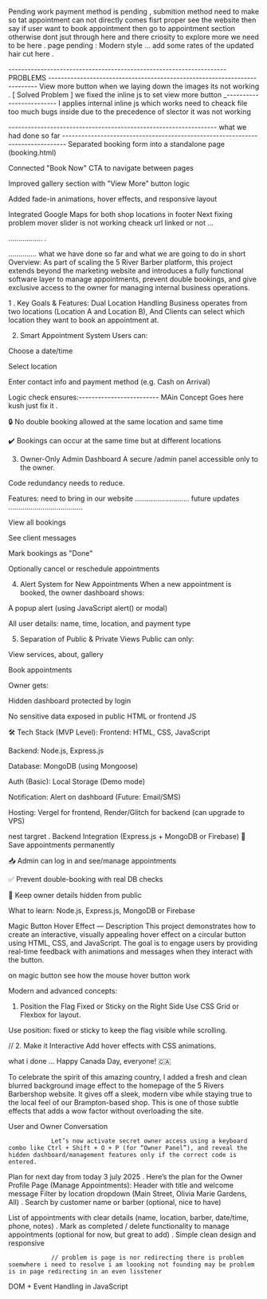 Pending work 
payment method is pending , submition method need to make so tat appointment can not directly comes fisrt proper see the website then say if user want to book 
appointment then go to appointment section otherwise dont jsut through here and there criosity to explore more we need to be here .
page pending : Modern style ... add some rates of the updated hair cut here .


--------------------------------------------------------------------PROBLEMS --------------------------------------------------------------------------
        View more button when we laying down the images its not working . [ Solved Problem ] we fixed the inline js to set view more button  _------------------------- I applies internal inline js which works need to cheack file too much bugs inside due to the precedence of slector it was not working 
        
----------------------------------------------------------------- what we had done so far -------------------------------------------------------------------------------
Separated booking form into a standalone page (booking.html)

Connected "Book Now" CTA to navigate between pages

Improved gallery section with "View More" button logic

Added fade-in animations, hover effects, and responsive layout

Integrated Google Maps for both shop locations in footer
Next fixing problem mover slider is not working cheack url linked or not ...




.................
.















.............. what we have done so far and what we are going to do in short
 Overview:
As part of scaling the 5 River Barber platform, this project extends beyond the marketing website and introduces a fully functional software layer to manage appointments, prevent double bookings, and give exclusive access to the owner for managing internal business operations.



1 . Key Goals & Features:
 Dual Location Handling
Business operates from two locations (Location A and Location B), And Clients can select which location they want to book an appointment at.

2. Smart Appointment System
Users can:

Choose a date/time

Select location

Enter contact info and payment method (e.g. Cash on Arrival)

Logic check ensures:------------------------- MAin Concept Goes here kush just fix it .

🔒 No double booking allowed at the same location and same time

✔️ Bookings can occur at the same time but at different locations

 3. Owner-Only Admin Dashboard
A secure /admin panel accessible only to the owner.

Code redundancy needs to reduce.

Features: need to bring in our website ........................... future updates .....................................

View all bookings

See client messages

Mark bookings as "Done"

Optionally cancel or reschedule appointments

4. Alert System for New Appointments
When a new appointment is booked, the owner dashboard shows:

A popup alert (using JavaScript alert() or modal)

All user details: name, time, location, and payment type

5. Separation of Public & Private Views
Public can only:

View services, about, gallery

Book appointments

Owner gets:

Hidden dashboard protected by login

No sensitive data exposed in public HTML or frontend JS

🛠️ Tech Stack (MVP Level):
Frontend: HTML, CSS, JavaScript

Backend: Node.js, Express.js

Database: MongoDB (using Mongoose)

Auth (Basic): Local Storage (Demo mode)

Notification: Alert on dashboard (Future: Email/SMS)

Hosting: Vergel for frontend, Render/Glitch for backend (can upgrade to VPS)





nest targret
. Backend Integration (Express.js + MongoDB or Firebase)
🔁 Save appointments permanently

📥 Admin can log in and see/manage appointments

✅ Prevent double-booking with real DB checks

🔐 Keep owner details hidden from public

What to learn: Node.js, Express.js, MongoDB or Firebase






Magic Button Hover Effect — Description
This project demonstrates how to create an interactive, visually appealing hover effect on a circular button using HTML, CSS, and JavaScript. The goal is to engage users by providing real-time feedback with animations and messages when they interact with the button.

on magic button see how the mouse hover button work 



Modern and advanced concepts:




1. Position the Flag Fixed or Sticky on the Right Side Use CSS Grid or Flexbox for layout.

Use position: fixed or sticky to keep the flag visible while scrolling.

// 2. Make it Interactive
Add hover effects with CSS animations.

 what i done ...
 Happy Canada Day, everyone! 🇨🇦

To celebrate the spirit of this amazing country, I added a fresh and clean blurred background image effect to the homepage of the 5 Rivers Barbershop website. It gives off a sleek, modern vibe while staying true to the local feel of our Brampton-based shop. This is one of those subtle effects that adds a wow factor without overloading the site.



User and Owner Conversation 
                
                Let’s now activate secret owner access using a keyboard combo like Ctrl + Shift + O + P (for “Owner Panel”), and reveal the hidden dashboard/management features only if the correct code is entered.

Plan for next day from today 3 july 2025 . 
Here’s the plan for the Owner Profile Page (Manage Appointments):
Header with title and welcome message Filter by location dropdown (Main Street, Olivia Marie Gardens, All) . Search by customer name or barber (optional, nice to have)

List of appointments with clear details (name, location, barber, date/time, phone, notes) . Mark as completed / delete functionality to manage appointments (optional for now, but great to add) . Simple clean design and responsive



                // problem is page is nor redirecting there is problem soemwhere i need to resolve i am loooking not founding may be problem is in page redirecting in an even lisstener 


 DOM + Event Handling in JavaScript 
 
